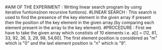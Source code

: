 
#AIM OF THE EXPERIMENT : Writing linear search program by using iterative funtions(non recursive funtions).
#LINEAR SEARCH : This search is used to find the presence of the key element in the given array if present then the position of the key element in the given array.(by comparing each element present in the array to the key element).
#PROCEDURE : 
First we have to take the given array which constists of 10 elements i.e. a[i] = [12, 61, 33, 92, 36, 3, 29, 98, 54,60].
The first element position is considered as "m" which is "0" and the last element position is "n" which is "9".
